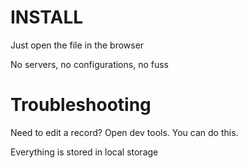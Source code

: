 # INSTALL

Just open the file in the browser

No servers, no configurations, no fuss

# Troubleshooting

Need to edit a record? Open dev tools. You can do this.

Everything is stored in local storage

